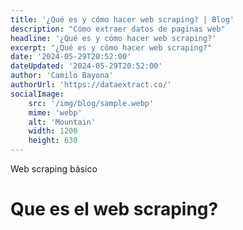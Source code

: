 ```yaml
---
title: '¿Qué es y cómo hacer web scraping? | Blog'
description: "Cómo extraer datos de paginas web"
headline: '¿Qué es y cómo hacer web scraping?'
excerpt: "¿Qué es y cómo hacer web scraping?"
date: '2024-05-29T20:52:00'
dateUpdated: '2024-05-29T20:52:00'
author: 'Camilo Bayona'
authorUrl: 'https://dataextract.co/'
socialImage:
    src: '/img/blog/sample.webp'
    mime: 'webp'
    alt: 'Mountain'
    width: 1200
    height: 630
---
```


Web scraping básico

# Que es el web scraping?
